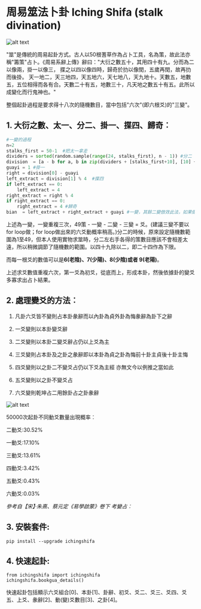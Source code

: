 # 周易筮法卜卦 Iching Shifa (stalk divination)

![alt text](https://upload.wikimedia.org/wikipedia/commons/a/af/French_Polished_Yarrow_stalks_from_LPKaster.jpg "Stalk divination")

"筮"是傳統的周易起卦方式。古人以50根蓍草作為占卜工具，名為策，故此法亦稱"籌策"占卜。《周易系辭上傳》辭曰："大衍之數五十，其用四十有九。分而為二以像兩，掛一以像三， 揲之以四以像四時，歸奇於扐以像閏，五歲再閏，故再扐而後掛。 天一地二，天三地四，天五地六，天七地八，天九地十。天數五，地數五，五位相得而各有合。天數二十有五，地數三十，凡天地之數五十有五。此所以成變化而行鬼神也。"

整個起卦過程是要求得十八次的隨機數目，當中包括"六次"(即六根爻)的"三變"。

## **1. 大衍之數、太一、分二、掛一、揲四、歸奇**︰

```python
#一變的過程
n=2
stalks_first = 50-1  #把太一拿走
dividers = sorted(random.sample(range(24, stalks_first), n - 1)) #分二
division  = [a - b for a, b in zip(dividers + [stalks_first+10], [10] + dividers)]
guayi = 1 #掛一
right = division[0] - guayi 
left_extract = division[1] % 4  #揲四
if left_extract == 0:
    left_extract = 4
right_extract = right % 4
if right_extract == 0:
    right_extract = 4 #歸奇
bian  = left_extract + right_extract + guayi #一變，其餘二變倣效此法，如果做for loop 這裡的掛一可以拿走，不用加上。
```
上述為一變，一變重複三次，49策 - 一變 - 二變 - 三變 = 爻。(建議三變不要以for loop做；for loop做出來的六爻動概率稍高。)分二的時候，原來設定隨機數範圍為1至49，但本人使用實物求筮時，分二左右手各得的策數目應該不會相差太遠，所以稍微調節了隨機數的範圍。以四十九除以二，即二十四作為下限。

而每一根爻的數值可以是**6(老陰)、7(少陽)、8(少陰)或者 9(老陽)**。

上述求爻數值重複六次，第一爻為初爻，從底而上，形成本卦，然後依據卦的變爻多寡求出占卜結果。

## **2. 處理變爻的方法︰**

1. 凡卦六爻皆不變則占本卦彖辭而以內卦為貞外卦為悔彖辭為卦下之辭

2. 一爻變則以本卦變爻辭

3. 二爻變則以本卦二變爻辭占仍以上爻為主

4. 三爻變則占本卦及之卦之彖辭即以本卦為貞之卦為悔前十卦主貞後十卦主悔

5. 四爻變則以之卦二不變爻占仍以下爻為主經 亦無文今以例推之當如此

6. 五爻變則以之卦不變爻占

7. 六爻變則乾坤占二用餘卦占之卦彖辭

![alt text](https://github.com/kentang2017/iching_shifa/blob/master/data/results.png?raw=true)

50000次起卦不同動爻數量出現概率︰

二動爻:30.52% 

一動爻:17.10% 

三動爻:13.61% 

四動爻:3.42% 

五動爻:0.43% 

六動爻:0.03%



_參考自【宋】‧朱熹、蔡元定《易學啟蒙》卷下 考變占︰_


## **3. 安裝套件**:
```
pip install --upgrade ichingshifa
```

## **4. 快速起卦**:
```
from ichingshifa import ichingshifa
ichingshifa.bookgua_details() 
```

快速起卦包括顯示六爻組合[0]、本卦[1]、卦辭、初爻、爻二、爻三、爻四、爻五、上爻、彖辭[2]、動(變)爻數目[3]、之卦[4]。




